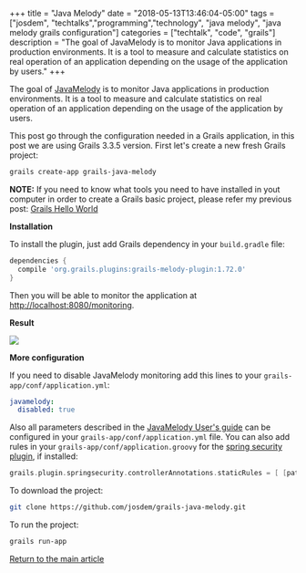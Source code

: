 +++
title =  "Java Melody"
date = "2018-05-13T13:46:04-05:00"
tags = ["josdem", "techtalks","programming","technology", "java melody", "java melody grails configuration"]
categories = ["techtalk", "code", "grails"]
description = "The goal of JavaMelody is to monitor Java applications in production environments. It is a tool to measure and calculate statistics on real operation of an application depending on the usage of the application by users."
+++

The goal of [JavaMelody](https://github.com/javamelody/javamelody) is to monitor Java applications in production environments. It is a tool to measure and calculate statistics on real operation of an application depending on the usage of the application by users.

This post go through the configuration needed in a Grails application, in this post we are using Grails 3.3.5 version. First let's create a new fresh Grails project:

```bash
grails create-app grails-java-melody
```

**NOTE:** If you need to know what tools you need to have installed in yout computer in order to create a Grails basic project, please refer my previous post: [Grails Hello World](/techtalk/grails/hello_world)

**Installation**

To install the plugin, just add Grails dependency in your `build.gradle` file:

```groovy
dependencies {
  compile 'org.grails.plugins:grails-melody-plugin:1.72.0'
}
```

Then you will be able to monitor the application at [http://localhost:8080/monitoring](http://localhost:8080/monitoring).

**Result**

<img src="/img/techtalks/grails/java_melody.png">

**More configuration**

If you need to disable JavaMelody monitoring add this lines to your `grails-app/conf/application.yml`:

```yaml
javamelody:
  disabled: true
```

Also all parameters described in the [JavaMelody User's guide](https://github.com/javamelody/javamelody/wiki/UserGuide#6-optional-parameters) can be configured in your `grails-app/conf/application.yml` file. You can also add rules in your `grails-app/conf/application.groovy` for the [spring security plugin](https://grails-plugins.github.io/grails-spring-security-core/latest/), if installed:

```groovy
grails.plugin.springsecurity.controllerAnnotations.staticRules = [ [pattern: '/monitoring', access: ['ROLE_ADMIN']] ]
```

To download the project:

```bash
git clone https://github.com/josdem/grails-java-melody.git
```

To run the project:

```bash
grails run-app
```

[Return to the main article](/techtalk/grails)
